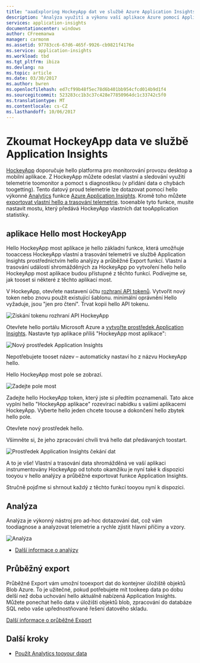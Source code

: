 ```yaml
---
title: "aaaExploring HockeyApp dat ve službě Azure Application Insights | Microsoft Docs"
description: "Analýza využití a výkonu vaší aplikace Azure pomocí Application Insights."
services: application-insights
documentationcenter: windows
author: CFreemanwa
manager: carmonm
ms.assetid: 97783cc6-67d6-465f-9926-cb9821f4176e
ms.service: application-insights
ms.workload: tbd
ms.tgt_pltfrm: ibiza
ms.devlang: na
ms.topic: article
ms.date: 03/30/2017
ms.author: bwren
ms.openlocfilehash: ed7cf99b48f5ec78d6b401bb954cfcd014b9d1f4
ms.sourcegitcommit: 523283cc1b3c37c428e77850964dc1c33742c5f0
ms.translationtype: MT
ms.contentlocale: cs-CZ
ms.lasthandoff: 10/06/2017
---
```

# <a name="exploring-hockeyapp-data-in-application-insights"></a>Zkoumat HockeyApp data ve službě Application Insights
[HockeyApp](https://azure.microsoft.com/services/hockeyapp/) doporučuje hello platforma pro monitorování provozu desktop a mobilní aplikace. Z HockeyApp můžete odeslat vlastní a sledování využití telemetrie toomonitor a pomoct s diagnostikou (v přidání data o chybách toogetting). Tento datový proud telemetrie lze dotazovat pomocí hello výkonné [Analytics](app-insights-analytics.md) funkce [Azure Application Insights](app-insights-overview.md). Kromě toho můžete [exportovat vlastní hello a trasování telemetrie](app-insights-export-telemetry.md). tooenable tyto funkce, musíte nastavit mostu, který předává HockeyApp vlastních dat tooApplication statistiky.

## <a name="hello-hockeyapp-bridge-app"></a>aplikace Hello most HockeyApp
Hello HockeyApp most aplikace je hello základní funkce, která umožňuje tooaccess HockeyApp vlastní a trasování telemetrii ve službě Application Insights prostřednictvím hello analýzy a průběžné Export funkcí. Vlastní a trasování událostí shromážděných za HockeyApp po vytvoření hello hello HockeyApp most aplikace budou přístupné z těchto funkcí. Podívejme se, jak tooset si některé z těchto aplikací most.

V HockeyApp, otevřete nastavení účtu [rozhraní API tokenů](https://rink.hockeyapp.net/manage/auth_tokens). Vytvořit nový token nebo znovu použít existující šablonu. minimální oprávnění Hello vyžaduje, jsou "jen pro čtení". Trvat kopii hello API tokenu.

![Získání tokenu rozhraní API HockeyApp](./media/app-insights-hockeyapp-bridge-app/01.png)

Otevřete hello portálu Microsoft Azure a [vytvořte prostředek Application Insights](app-insights-create-new-resource.md). Nastavte typ aplikace příliš "HockeyApp most aplikace":

![Nový prostředek Application Insights](./media/app-insights-hockeyapp-bridge-app/02.png)

Nepotřebujete tooset název – automaticky nastaví ho z názvu HockeyApp hello.

Hello HockeyApp most pole se zobrazí. 

![Zadejte pole most](./media/app-insights-hockeyapp-bridge-app/03.png)

Zadejte hello HockeyApp token, který jste si předtím poznamenali. Tato akce vyplní hello "HockeyApp aplikace" rozevírací nabídku s vašimi aplikacemi HockeyApp. Vyberte hello jeden chcete toouse a dokončení hello zbytek hello pole. 

Otevřete nový prostředek hello. 

Všimněte si, že jeho zpracování chvíli trvá hello dat předávaných toostart.

![Prostředek Application Insights čekání dat](./media/app-insights-hockeyapp-bridge-app/04.png)

A to je vše! Vlastní a trasování data shromážděná ve vaší aplikaci instrumentovány HockeyApp od tohoto okamžiku je nyní také k dispozici tooyou v hello analýzy a průběžné exportovat funkce Application Insights.

Stručně pojďme si shrnout každý z těchto funkcí tooyou nyní k dispozici.

## <a name="analytics"></a>Analýza
Analýza je výkonný nástroj pro ad-hoc dotazování dat, což vám toodiagnose a analyzovat telemetrie a rychle zjistit hlavní příčiny a vzory.

![Analýza](./media/app-insights-hockeyapp-bridge-app/05.png)

* [Další informace o analýzy](app-insights-analytics-tour.md)

## <a name="continuous-export"></a>Průběžný export
Průběžné Export vám umožní tooexport dat do kontejner úložiště objektů Blob Azure. To je užitečné, pokud potřebujete mít tookeep data po dobu delší než doba uchování hello aktuálně nabízená Application Insights. Můžete ponechat hello data v úložišti objektů blob, zpracování do databáze SQL nebo vaše upřednostňované řešení datového skladu.

[Další informace o průběžné Export](app-insights-export-telemetry.md)

## <a name="next-steps"></a>Další kroky
* [Použít Analytics tooyour data](app-insights-analytics-tour.md)


